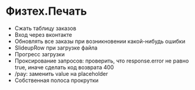 # Физтех.Печать

* Сжать таблицу заказов
* Вход через вконтакте
* Обновлять все заказы при возникновении какой-нибудь ошибки
* SlideupRow при загрузке файла
* Прогресс загрузки
* Проксирование запросов: проверить, что response.error не равно true, иначе сделать код возврата 400
* /pay: заменить value на placeholder
* Собственная полоса прокрутки